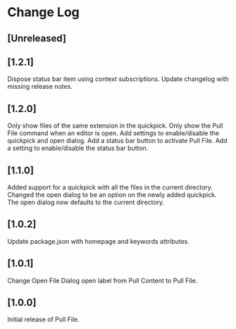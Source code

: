 # Change Log

## [Unreleased]

## [1.2.1]
Dispose status bar item using context subscriptions.
Update changelog with missing release notes.

## [1.2.0]
Only show files of the same extension in the quickpick.
Only show the Pull File command when an editor is open.
Add settings to enable/disable the quickpick and open dialog.
Add a status bar button to activate Pull File.
Add a setting to enable/disable the status bar button.

## [1.1.0]

Added support for a quickpick with all the files in the current directory.
Changed the open dialog to be an option on the newly added quickpick.
The open dialog now defaults to the current directory.

## [1.0.2]

Update package.json with homepage and keywords attributes.

## [1.0.1]

Change Open File Dialog open label from Pull Content to Pull File.

## [1.0.0]

Initial release of Pull File.